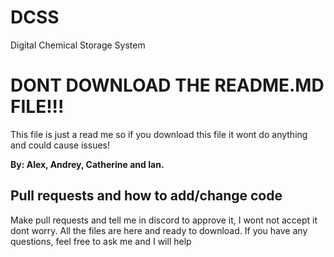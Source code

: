 # DCSS
Digital Chemical Storage System

# DONT DOWNLOAD THE README.MD FILE!!!
This file is just a read me so if you download this file it wont do anything and could cause issues!



**By: Alex, Andrey, Catherine and Ian.**

## Pull requests and how to add/change code
Make pull requests and tell me in discord to approve it, I wont not accept it dont worry. All the files are here and ready to download. If you have any questions, feel free to ask me and I will help
